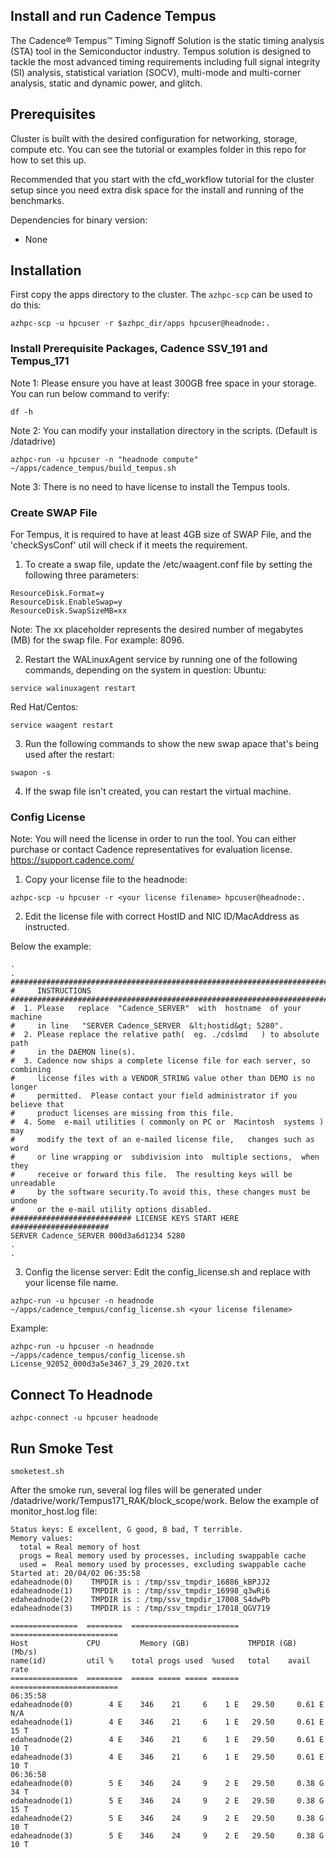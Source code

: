 ## Install and run Cadence Tempus

The Cadence® Tempus™ Timing Signoff Solution is the static timing analysis (STA) tool in the Semiconductor industry. Tempus solution is designed to tackle the most advanced timing requirements including full signal integrity (SI) analysis, statistical variation (SOCV), multi-mode and multi-corner analysis, static and dynamic power, and glitch.

## Prerequisites

Cluster is built with the desired configuration for networking, storage, compute etc. You can see the tutorial or examples folder in this repo for how to set this up.

Recommended that you start with the cfd_workflow tutorial for the cluster setup since you need extra disk space for the install and running of the benchmarks.

Dependencies for binary version:

* None

## Installation

First copy the apps directory to the cluster.  The `azhpc-scp` can be used to do this:

```
azhpc-scp -u hpcuser -r $azhpc_dir/apps hpcuser@headnode:.
```

### Install Prerequisite Packages, Cadence SSV_191 and Tempus_171

Note 1: Please ensure you have at least 300GB free space in your storage. You can run below command to verify:
```
df -h
```
Note 2: You can modify your installation directory in the scripts. (Default is /datadrive) 

```
azhpc-run -u hpcuser -n "headnode compute" ~/apps/cadence_tempus/build_tempus.sh
```
Note 3: There is no need to have license to install the Tempus tools.

### Create SWAP File
For Tempus, it is required to have at least 4GB size of SWAP File, and the 'checkSysConf' util will check if it meets the requirement.

1. To create a swap file, update the /etc/waagent.conf file by setting the following three parameters:
```
ResourceDisk.Format=y
ResourceDisk.EnableSwap=y
ResourceDisk.SwapSizeMB=xx
```
Note: The xx placeholder represents the desired number of megabytes (MB) for the swap file. For example: 8096.

2. Restart the WALinuxAgent service by running one of the following commands, depending on the system in question:
Ubuntu: 
```
service walinuxagent restart
```
Red Hat/Centos: 
```
service waagent restart
```
3. Run the following commands to show the new swap apace that's being used after the restart:
```
swapon -s
```
4. If the swap file isn't created, you can restart the virtual machine.

### Config License

Note: You will need the license in order to run the tool. You can either purchase or contact Cadence representatives for evaluation license. https://support.cadence.com/

1. Copy your license file to the headnode: 
```
azhpc-scp -u hpcuser -r <your license filename> hpcuser@headnode:.
```
2. Edit the license file with correct HostID and NIC ID/MacAddress as instructed.

Below the example:
```
.
.
#######################################################################
#     INSTRUCTIONS
#######################################################################
#  1. Please   replace  "Cadence_SERVER"  with  hostname  of your machine
#     in line   "SERVER Cadence_SERVER  &lt;hostid&gt; 5280".
#  2. Please replace the relative path(  eg. ./cdslmd   ) to absolute path
#     in the DAEMON line(s).
#  3. Cadence now ships a complete license file for each server, so combining
#     license files with a VENDOR_STRING value other than DEMO is no longer
#     permitted.  Please contact your field administrator if you believe that
#     product licenses are missing from this file.
#  4. Some  e-mail utilities ( commonly on PC or  Macintosh  systems ) may
#     modify the text of an e-mailed license file,   changes such as  word
#     or line wrapping or  subdivision into  multiple sections,  when they
#     receive or forward this file.  The resulting keys will be unreadable
#     by the software security.To avoid this, these changes must be undone
#     or the e-mail utility options disabled.
########################### LICENSE KEYS START HERE ######################
SERVER Cadence_SERVER 000d3a6d1234 5280
.
.
```
3. Config the license server:
Edit the config_license.sh and replace <your license filename> with your license file name.
```
azhpc-run -u hpcuser -n headnode ~/apps/cadence_tempus/config_license.sh <your license filename>
```

Example:
```
azhpc-run -u hpcuser -n headnode ~/apps/cadence_tempus/config_license.sh License_92052_000d3a5e3467_3_29_2020.txt
```

## Connect To Headnode

```
azhpc-connect -u hpcuser headnode
```

## Run Smoke Test
```
smoketest.sh
```

After the smoke run, several log files will be generated under /datadrive/work/Tempus171_RAK/block_scope/work. 
Below the example of monitor_host.log file:

```
Status keys: E excellent, G good, B bad, T terrible.
Memory values:
  total = Real memory of host
  progs = Real memory used by processes, including swappable cache
  used =  Real memory used by processes, excluding swappable cache
Started at: 20/04/02 06:35:58
edaheadnode(0)    TMPDIR is : /tmp/ssv_tmpdir_16886_kBPJJ2
edaheadnode(1)    TMPDIR is : /tmp/ssv_tmpdir_16998_q3wRi6
edaheadnode(2)    TMPDIR is : /tmp/ssv_tmpdir_17008_S4dwPb
edaheadnode(3)    TMPDIR is : /tmp/ssv_tmpdir_17018_QGV719

===============  ========  ========================  ========================
Host             CPU         Memory (GB)             TMPDIR (GB)      (Mb/s)
name(id)         util %    total progs used  %used   total    avail    rate
===============  ========  ===== ===== ===== ======  ========================
06:35:58
edaheadnode(0)        4 E    346    21     6    1 E   29.50     0.61 E  N/A
edaheadnode(1)        4 E    346    21     6    1 E   29.50     0.61 E   15 T
edaheadnode(2)        4 E    346    21     6    1 E   29.50     0.61 E   10 T
edaheadnode(3)        4 E    346    21     6    1 E   29.50     0.61 E   10 T
06:36:58
edaheadnode(0)        5 E    346    24     9    2 E   29.50     0.38 G   34 T
edaheadnode(1)        5 E    346    24     9    2 E   29.50     0.38 G   15 T
edaheadnode(2)        5 E    346    24     9    2 E   29.50     0.38 G   10 T
edaheadnode(3)        5 E    346    24     9    2 E   29.50     0.38 G   10 T
```
